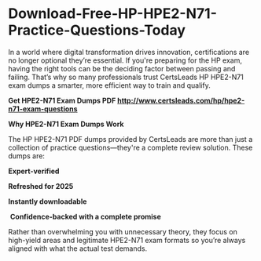 # Download-Free-HP-HPE2-N71-Practice-Questions-Today
<p>In a world where digital transformation drives innovation, certifications are no longer optional they&rsquo;re essential. If you&#39;re preparing for the HP exam, having the right tools can be the deciding factor between passing and failing. That&rsquo;s why so many professionals trust CertsLeads HP HPE2-N71 exam dumps a smarter, more efficient way to train and qualify.</p> <p><strong>Get HPE2-N71 Exam Dumps PDF&nbsp;<a href="http://www.certsleads.com/hp/hpe2-n71-exam-questions">http://www.certsleads.com/hp/hpe2-n71-exam-questions</a></strong></p> <p><strong>Why HPE2-N71 Exam Dumps Work</strong></p> <p>The HP HPE2-N71 PDF dumps provided by CertsLeads are more than just a collection of practice questions&mdash;they&#39;re a complete review solution. These dumps are:</p> <p><strong>Expert-verified</strong></p> <p><strong>Refreshed for 2025</strong></p> <p><strong>Instantly downloadable</strong></p> <p>&nbsp;<strong>Confidence-backed with a complete promise</strong></p> <p>Rather than overwhelming you with unnecessary theory, they focus on high-yield areas and legitimate HPE2-N71 exam formats so you&rsquo;re always aligned with what the actual test demands.</p> <p>&nbsp;</p>
